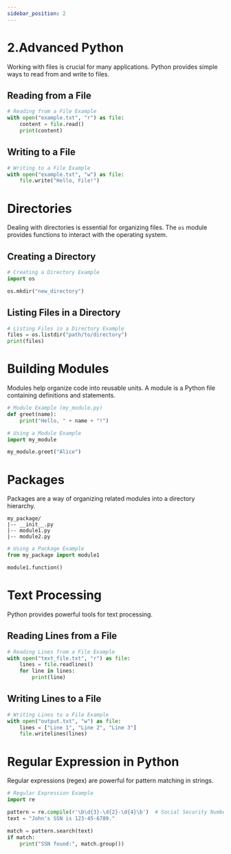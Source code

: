 ```yaml
---
sidebar_position: 2
---
```


# 2.Advanced Python

Working with files is crucial for many applications. Python provides simple ways to read from and write to files.

## Reading from a File

```python
# Reading from a File Example
with open("example.txt", "r") as file:
    content = file.read()
    print(content)
```

## Writing to a File

```python
# Writing to a File Example
with open("example.txt", "w") as file:
    file.write("Hello, File!")
```

# Directories

Dealing with directories is essential for organizing files. The `os` module provides functions to interact with the operating system.

## Creating a Directory

```python
# Creating a Directory Example
import os

os.mkdir("new_directory")
```

## Listing Files in a Directory

```python
# Listing Files in a Directory Example
files = os.listdir("path/to/directory")
print(files)
```

# Building Modules

Modules help organize code into reusable units. A module is a Python file containing definitions and statements.

```python
# Module Example (my_module.py)
def greet(name):
    print("Hello, " + name + "!")
```

```python
# Using a Module Example
import my_module

my_module.greet("Alice")
```

# Packages

Packages are a way of organizing related modules into a directory hierarchy.

```
my_package/
|-- __init__.py
|-- module1.py
|-- module2.py
```

```python
# Using a Package Example
from my_package import module1

module1.function()
```

# Text Processing

Python provides powerful tools for text processing.

## Reading Lines from a File

```python
# Reading Lines from a File Example
with open("text_file.txt", "r") as file:
    lines = file.readlines()
    for line in lines:
        print(line)
```

## Writing Lines to a File

```python
# Writing Lines to a File Example
with open("output.txt", "w") as file:
    lines = ["Line 1", "Line 2", "Line 3"]
    file.writelines(lines)
```

# Regular Expression in Python

Regular expressions (regex) are powerful for pattern matching in strings.

```python
# Regular Expression Example
import re

pattern = re.compile(r'\b\d{3}-\d{2}-\d{4}\b')  # Social Security Number pattern
text = "John's SSN is 123-45-6789."

match = pattern.search(text)
if match:
    print("SSN found:", match.group())
```